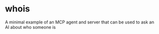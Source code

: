 # whois
A minimal example of an MCP agent and server that can be used to ask an AI about who someone is
